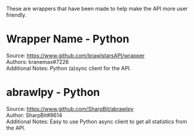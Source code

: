 These are wrappers that have been made to help make the API more user friendly.

# Wrapper Name - Python
Source: https://www.github.com/brawlstarsAPI/wrapper    
Authors: kranemax#7226    
Additional Notes: Python (a)sync client for the API. 

# abrawlpy - Python
Source: https://www.github.com/SharpBit/abrawlpy <br />
Author: SharpBit#9614 <br />
Additional Notes: Easy to use Python async client to get all statistics from the API.

